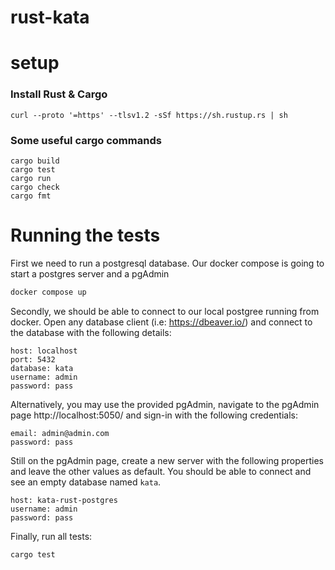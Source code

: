 # rust-kata
 
# setup
### Install Rust & Cargo
```commandline
curl --proto '=https' --tlsv1.2 -sSf https://sh.rustup.rs | sh
```
### Some useful cargo commands
```commandline
cargo build
cargo test
cargo run
cargo check
cargo fmt
```
# Running the tests
First we need to run a postgresql database.
Our docker compose is going to start a postgres server and a pgAdmin

```bash
docker compose up
```
Secondly, we should be able to connect to our local postgree running from docker.
Open any database client (i.e: https://dbeaver.io/) and connect to the database with the following details:

```
host: localhost
port: 5432
database: kata
username: admin
password: pass
```

Alternatively, you may use the provided pgAdmin, navigate to the pgAdmin page http://localhost:5050/ and sign-in with the following credentials:
```
email: admin@admin.com
password: pass
```

Still on the pgAdmin page, create a new server with the following properties and leave the other values as default.
You should be able to connect and see an empty database named `kata`.
```
host: kata-rust-postgres
username: admin
password: pass
```

Finally, run all tests:
```bash
cargo test
```